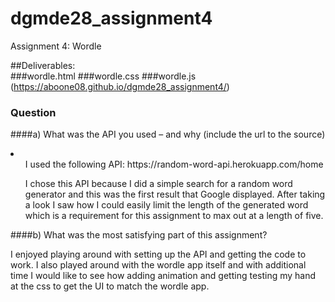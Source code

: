 # dgmde28_assignment4
Assignment 4: Wordle

##Deliverables:  
###wordle.html
###wordle.css
###wordle.js
(https://aboone08.github.io/dgmde28_assignment4/)

### Question
####a) What was the API you used – and why (include the url to the source)
<li>
  <ul>I used the following API: https://random-word-api.herokuapp.com/home</ul>
  <ul>I chose this API because I did a simple search for a random word generator and this was the first result that Google displayed. After taking a look I saw how I could easily limit the length of the generated word which is a requirement for this assignment to max out at a length of five.</ul>
</li>

####b) What was the most satisfying part of this assignment?

I enjoyed playing around with setting up the API and getting the code to work. I also played around with the wordle app itself and with additional time I would like to see how adding animation and getting testing my hand at the css to get the UI to match the wordle app. 
